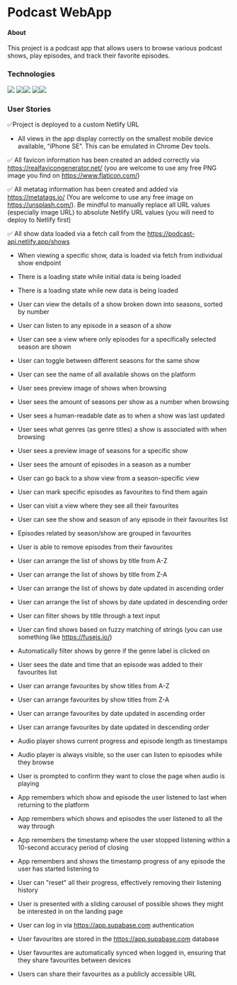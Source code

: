 # Podcast WebApp
#### About
This project is a podcast app that allows users to browse various podcast shows, play episodes, and track their favorite episodes.

### Technologies
<img src="https://img.shields.io/badge/HTML5-E34F26?style=for-the-badge&logo=html5&logoColor=white" />
<img src="https://img.shields.io/badge/CSS3-1572B6?style=for-the-badge&logo=css3&logoColor=white" /><img src="https://img.shields.io/badge/Sass-CC6699?style=for-the-badge&logo=sass&logoColor=white" />
<img src="https://img.shields.io/badge/JavaScript-323330?style=for-the-badge&logo=javascript&logoColor=F7DF1E" /><img src="https://img.shields.io/badge/React-20232A?style=for-the-badge&logo=react&logoColor=61DAFB" />


### User Stories

✅Project is deployed to a custom Netlify URL

- All views in the app display correctly on the smallest mobile device available, “iPhone SE”. This can be emulated in Chrome Dev tools.

✅ All favicon information has been created an added correctly via https://realfavicongenerator.net/ (you are welcome to use any free PNG image you find on https://www.flaticon.com/)

✅ All metatag information has been created and added via https://metatags.io/ (You are welcome to use any free image on https://unsplash.com/). Be mindful to manually replace all URL values (especially image URL) to absolute Netlify URL values (you will need to deploy to Netlify first)

✅ All show data loaded via a fetch call from the https://podcast-api.netlify.app/shows

- When viewing a specific show, data is loaded via fetch from individual show endpoint

- There is a loading state while initial data is being loaded

- There is a loading state while new data is being loaded

- User can view the details of a show broken down into seasons, sorted by number

- User can listen to any episode in a season of a show

- User can see a view where only episodes for a specifically selected season are shown

- User can toggle between different seasons for the same show

- User can see the name of all available shows on the platform

- User sees preview image of shows when browsing

- User sees the amount of seasons per show as a number when browsing

- User sees a human-readable date as to when a show was last updated

- User sees what genres (as genre titles) a show is associated with when browsing

- User sees a preview image of seasons for a specific show

- User sees the amount of episodes in a season as a number

- User can go back to a show view from a season-specific view

- User can mark specific episodes as favourites to find them again

- User can visit a view where they see all their favourites

- User can see the show and season of any episode in their favourites list

- Episodes related by season/show are grouped in favourites

- User is able to remove episodes from their favourites

- User can arrange the list of shows by title from A-Z

- User can arrange the list of shows by title from Z-A

- User can arrange the list of shows by date updated in ascending order

- User can arrange the list of shows by date updated in descending order

- User can filter shows by title through a text input

- User can find shows based on fuzzy matching of strings (you can use something like https://fusejs.io/)

- Automatically filter shows by genre if the genre label is clicked on

- User sees the date and time that an episode was added to their favourites list

- User can arrange favourites by show titles from A-Z

- User can arrange favourites by show titles from Z-A

- User can arrange favourites by date updated in ascending order

- User can arrange favourites by date updated in descending order

- Audio player shows current progress and episode length as timestamps

- Audio player is always visible, so the user can listen to episodes while they browse

- User is prompted to confirm they want to close the page when audio is playing

- App remembers which show and episode the user listened to last when returning to the platform

- App remembers which shows and episodes the user listened to all the way through

- App remembers the timestamp where the user stopped listening within a 10-second accuracy period of closing

- App remembers and shows the timestamp progress of any episode the user has started listening to

- User can "reset" all their progress, effectively removing their listening history

- User is presented with a sliding carousel of possible shows they might be interested in on the landing page

- User can log in via https://app.supabase.com authentication

- User favourites are stored in the https://app.supabase.com database

- User favourites are automatically synced when logged in, ensuring that they share favourites between devices

- Users can share their favourites as a publicly accessible URL